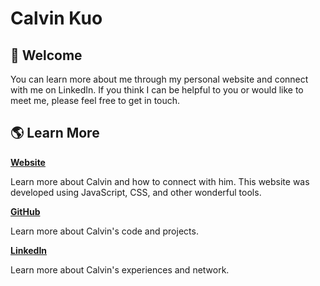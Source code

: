 # Calvin Kuo

## 🏡 Welcome

You can learn more about me through my personal website and connect with me on LinkedIn. 
If you think I can be helpful to you or would like to meet me, please feel free to get in touch.

## 🌎 Learn More

[**Website**](https://calvin-kuo.github.io/calvinkuo/)

Learn more about Calvin and how to connect with him. This website was developed using JavaScript, CSS, and other wonderful tools.

[**GitHub**](https://github.com/calvin-kuo)

Learn more about Calvin's code and projects.

[**LinkedIn**](https://www.linkedin.com/in/calvin-y-kuo/)

Learn more about Calvin's experiences and network.
